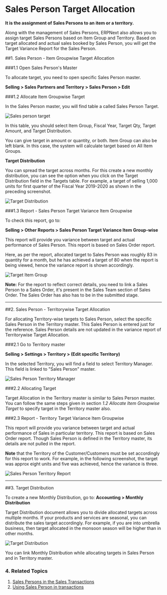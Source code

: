 <!-- add-breadcrumbs -->
# Sales Person Target Allocation

**It is the assignment of Sales Persons to an item or a territory.**

Along with the management of Sales Persons, ERPNext also allows you to assign target Sales Persons based on Item Group and Territory. Based on target allocated and actual sales booked by Sales Person, you will get the Target Variance Report for the Sales Person.

##1. Sales Person - Item Groupwise Target Allocation

###1.1 Open Sales Person's Master

To allocate target, you need to open specific Sales Person master.

**Selling > Sales Partners and Territory > Sales Person > Edit**

###1.2 Allocate Item Groupwise Target

In the Sales Person master, you will find table a called Sales Person Target.

<img class="screenshot" alt="Sales person target" src="{{docs_base_url}}/assets/img/selling/sales-person-target-item-group.png">

In this table, you should select Item Group, Fiscal Year, Target Qty, Target Amount, and Target Distribution. 

You can give target in amount or quantity, or both. Item Group can also be left blank. In this case, the system will calculate target based on All Item Groups.

**Target Distribution**

You can spread the target across months. For this create a new monthly distribution, you can see the option when you click on the Target Distribution field in the Targets table. For example, a target of selling 1,000 units for first quarter of the Fiscal Year 2019-2020 as shown in the preceding screenshot.

<img class="screenshot" alt="Target Distribution" src="{{docs_base_url}}/assets/img/selling/sales-person-target-distribution.png">

###1.3 Report - Sales Person Target Variance Item Groupwise

To check this report, go to:

**Selling > Other Reports > Sales Person Target Variance Item Group-wise**

This report will provide you variance between target and actual performance of Sales Person. This report is based on Sales Order report.

Here, as per the report, allocated target to Sales Person was roughly 83 in quantity for a month, but he has achieved a target of 80 when the report is being viewed, hence the variance report is shown accordingly.

<img class="screenshot" alt="Target Item Group" src="{{docs_base_url}}/assets/img/selling/sales-person-item-group-report.png">

**Note:** For the report to reflect correct details, you need to link a Sales Person to a Sales Order, it's present in the Sales Team section of Sales Order. The Sales Order has also has to be in the submitted stage.

---

##2. Sales Person - Territorywise Target Allocation

For allocating Territory-wise targets to Sales Person, select the specific Sales Person in the Territory master. This Sales Person is entered just for the reference. Sales Person details are not updated in the variance report of Territorywise Target Allocation.

###2.1 Go to Territory master

**Selling > Settings > Territory > (Edit specific Territory)**

In the selected Territory, you will find a field to select Territory Manager. This field is linked to "Sales Person" master.

<img class="screenshot" alt="Sales Person Territory Manager" src="{{docs_base_url}}/assets/img/selling/sales-person-territory-manager.png">

###2.2 Allocating Target

Target Allocation in the Territory master is similar to Sales Person master. You can follow the same steps given in section _1.2 Allocate Item Groupwise Target_ to specify target in the Territory master also.

###2.3 Report - Territory Target Variance Item Groupwise

This report will provide you variance between target and actual performance of Sales in particular territory. This report is based on Sales Order report. Though Sales Person is defined in the Territory master, its details are not pulled in the report.

**Note** that the Territory of the Customer/Customers must be set accordingly for this report to work. For example, in the following screenshot, the target was approx eight units and five was achieved, hence the variance is three.

<img class="screenshot" alt="Sales Person Territory Report" src="{{docs_base_url}}/assets/img/selling/sales-person-territory-report.png">

---

##3. Target Distribution

To create a new Monthly Distribution, go to:
**Accounting > Monthly Distribution**

Target Distribution document allows you to divide allocated targets across multiple months. If your products and services are seasonal, you can distribute the sales target accordingly. For example, if you are into umbrella business, then target allocated in the monsoon season will be higher than in other months.

<img class="screenshot" alt="Target Distribution" src="{{docs_base_url}}/assets/img/selling/target-distribution.png">

You can link Monthly Distribution while allocating targets in Sales Person and in Territory master.

### 4. Related Topics
1. [Sales Persons in the Sales Transactions](/docs/user/manual/en/selling/articles/sales-persons-in-the-sales-transactions)
1. [Using Sales Person in transactions](/docs/user/manual/en/selling/articles/sales-persons-in-the-sales-transactions)
